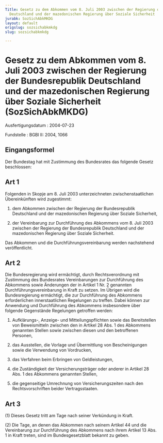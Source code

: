 ```yaml
---
Title: Gesetz zu dem Abkommen vom 8. Juli 2003 zwischen der Regierung der Bundesrepublik
  Deutschland und der mazedonischen Regierung über Soziale Sicherheit
jurabk: SozSichAbkMKDG
layout: default
origslug: sozsichabkmkdg
slug: sozsichabkmkdg

---
```


# Gesetz zu dem Abkommen vom 8. Juli 2003 zwischen der Regierung der Bundesrepublik Deutschland und der mazedonischen Regierung über Soziale Sicherheit (SozSichAbkMKDG)

Ausfertigungsdatum
:   2004-07-23

Fundstelle
:   BGBl II: 2004, 1066



## Eingangsformel

Der Bundestag hat mit Zustimmung des Bundesrates das folgende Gesetz beschlossen:


## Art 1

Folgenden in Skopje am 8. Juli 2003 unterzeichneten zwischenstaatlichen Übereinkünften wird zugestimmt:

1.  dem Abkommen zwischen der Regierung der Bundesrepublik Deutschland und der mazedonischen Regierung über Soziale Sicherheit,


2.  der Vereinbarung zur Durchführung des Abkommens vom 8. Juli 2003 zwischen der Regierung der Bundesrepublik Deutschland und der mazedonischen Regierung über Soziale Sicherheit.



Das Abkommen und die Durchführungsvereinbarung werden nachstehend veröffentlicht.


## Art 2

Die Bundesregierung wird ermächtigt, durch Rechtsverordnung mit Zustimmung des Bundesrates Vereinbarungen zur Durchführung des Abkommens sowie Änderungen der in Artikel 1 Nr. 2 genannten Durchführungsvereinbarung in Kraft zu setzen. Im Übrigen wird die Bundesregierung ermächtigt, die zur Durchführung des Abkommens erforderlichen innerstaatlichen Regelungen zu treffen. Dabei können zur Anwendung und Durchführung des Abkommens insbesondere über folgende Gegenstände Regelungen getroffen werden:

1.  Aufklärungs-, Anzeige- und Mitteilungspflichten sowie das Bereitstellen von Beweismitteln zwischen den in Artikel 28 Abs. 1 des Abkommens genannten Stellen sowie zwischen diesen und den betroffenen Personen,


2.  das Ausstellen, die Vorlage und Übermittlung von Bescheinigungen sowie die Verwendung von Vordrucken,


3.  das Verfahren beim Erbringen von Geldleistungen,


4.  die Zuständigkeit der Versicherungsträger oder anderer in Artikel 28 Abs. 1 des Abkommens genannten Stellen,


5.  die gegenseitige Umrechnung von Versicherungszeiten nach den Rechtsvorschriften beider Vertragsstaaten.





## Art 3

(1) Dieses Gesetz tritt am Tage nach seiner Verkündung in Kraft.

(2) Die Tage, an denen das Abkommen nach seinem Artikel 44 und die Vereinbarung zur Durchführung des Abkommens nach ihrem Artikel 13 Abs. 1 in Kraft treten, sind im Bundesgesetzblatt bekannt zu geben.

